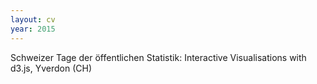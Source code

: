 ```yaml
---
layout: cv
year: 2015
---
```


Schweizer Tage der öffentlichen Statistik: Interactive Visualisations with d3.js, Yverdon (CH)




